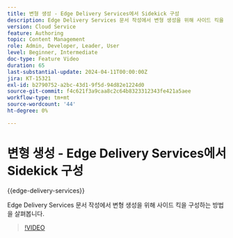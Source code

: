 ```yaml
---
title: 변형 생성 - Edge Delivery Services에서 Sidekick 구성
description: Edge Delivery Services 문서 작성에서 변형 생성을 위해 사이드 킥을 구성하는 방법을 살펴봅니다.
version: Cloud Service
feature: Authoring
topic: Content Management
role: Admin, Developer, Leader, User
level: Beginner, Intermediate
doc-type: Feature Video
duration: 65
last-substantial-update: 2024-04-11T00:00:00Z
jira: KT-15321
exl-id: b2790752-a2bc-43d1-9f5d-94d82e1224d0
source-git-commit: f4c621f3a9caa8c2c64b8323312343fe421a5aee
workflow-type: tm+mt
source-wordcount: '44'
ht-degree: 0%

---
```


# 변형 생성 - Edge Delivery Services에서 Sidekick 구성

{{edge-delivery-services}}

Edge Delivery Services 문서 작성에서 변형 생성을 위해 사이드 킥을 구성하는 방법을 살펴봅니다.

>[!VIDEO](https://video.tv.adobe.com/v/3428306/?learn=on)

